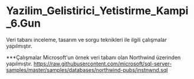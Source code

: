 # Yazilim_Gelistirici_Yetistirme_Kampi_6.Gun
Veri tabanı inceleme, tasarım ve sorgu teknikleri ile ilgili çalışmalar yapılmıştır.

***Çalışmalar Microsoft'un örnek veri tabanı olan Northwind üzerinden yapılmıştır. https://raw.githubusercontent.com/microsoft/sql-server-samples/master/samples/databases/northwind-pubs/instnwnd.sql
